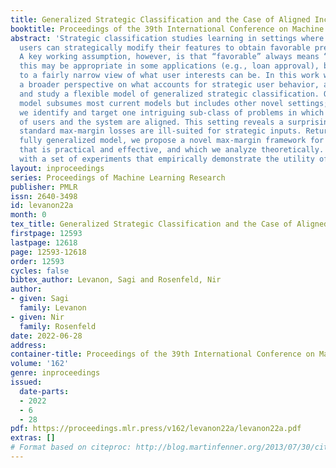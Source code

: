 ```yaml
---
title: Generalized Strategic Classification and the Case of Aligned Incentives
booktitle: Proceedings of the 39th International Conference on Machine Learning
abstract: 'Strategic classification studies learning in settings where self-interested
  users can strategically modify their features to obtain favorable predictive outcomes.
  A key working assumption, however, is that “favorable” always means “positive”;
  this may be appropriate in some applications (e.g., loan approval), but reduces
  to a fairly narrow view of what user interests can be. In this work we argue for
  a broader perspective on what accounts for strategic user behavior, and propose
  and study a flexible model of generalized strategic classification. Our generalized
  model subsumes most current models but includes other novel settings; among these,
  we identify and target one intriguing sub-class of problems in which the interests
  of users and the system are aligned. This setting reveals a surprising fact: that
  standard max-margin losses are ill-suited for strategic inputs. Returning to our
  fully generalized model, we propose a novel max-margin framework for strategic learning
  that is practical and effective, and which we analyze theoretically. We conclude
  with a set of experiments that empirically demonstrate the utility of our approach.'
layout: inproceedings
series: Proceedings of Machine Learning Research
publisher: PMLR
issn: 2640-3498
id: levanon22a
month: 0
tex_title: Generalized Strategic Classification and the Case of Aligned Incentives
firstpage: 12593
lastpage: 12618
page: 12593-12618
order: 12593
cycles: false
bibtex_author: Levanon, Sagi and Rosenfeld, Nir
author:
- given: Sagi
  family: Levanon
- given: Nir
  family: Rosenfeld
date: 2022-06-28
address:
container-title: Proceedings of the 39th International Conference on Machine Learning
volume: '162'
genre: inproceedings
issued:
  date-parts:
  - 2022
  - 6
  - 28
pdf: https://proceedings.mlr.press/v162/levanon22a/levanon22a.pdf
extras: []
# Format based on citeproc: http://blog.martinfenner.org/2013/07/30/citeproc-yaml-for-bibliographies/
---
```

